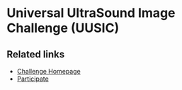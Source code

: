 # Universal UltraSound Image Challenge (UUSIC)

## Related links
- [Challenge Homepage](https://uusic.github.io/)
- [Participate](https://www.codabench.org/)